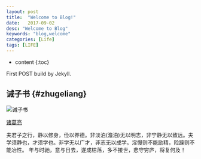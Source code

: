 ```yaml
---
layout: post
title:  "Welcome to Blog!"
date:   2017-09-02
desc: "Welcome to Blog"
keywords: "blog,welcome"
categories: [Life]
tags: [LIFE]
---
```


* content
{:toc}


First POST build by Jekyll.


诫子书				{#zhugeliang}
------------------------
<img src="{{'/jiezishu.jpg' | prepend: site.img_path}}" alt="诫子书">

[诸葛亮](#)


夫君子之行，静以修身，俭以养德。非淡泊(澹泊)无以明志，非宁静无以致远。夫学须静也，才须学也。非学无以广才，非志无以成学。淫慢则不能励精，险躁则不能冶性。
年与时驰，意与日去，遂成枯落，多不接世，悲守穷庐，将复何及！


[jekyll]:      http://jekyllrb.com
[jekyll-gh]:   https://github.com/jekyll/jekyll
[jekyll-help]: https://github.com/jekyll/jekyll-help

